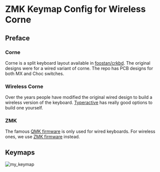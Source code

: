 # ZMK Keymap Config for Wireless Corne
## Preface
### Corne
Corne is a split keyboard layout available in [foostan/crkbd](https://github.com/foostan/crkbd). The original designs were for a wired variant of corne. The repo has PCB designs for both MX and Choc switches.
### Wireless Corne
Over the years people have modified the original wired design to build a wireless version of the keyboard. [Typeractive](https://typeractive.xyz/) has really good options to build one yourself.
### ZMK
The famous [QMK firmware](https://github.com/qmk/qmk_firmware) is only used for wired keyboards. For wireless ones, we use [ZMK firmware](https://github.com/zmkfirmware/zmk) instead.

## Keymaps
![my_keymap](https://github.com/user-attachments/assets/14eb5cb2-4366-458d-9cc7-248b91264753)
